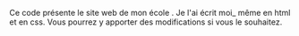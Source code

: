Ce code présente le site web de mon école . Je l'ai écrit moi_ même en html et en css. Vous pourrez y apporter des modifications si vous le souhaitez.
